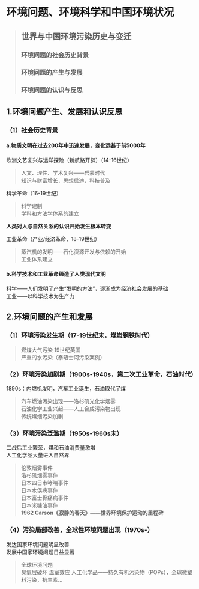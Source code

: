 # 环境问题、环境科学和中国环境状况
> ## 世界与中国环境污染历史与变迁
> ### 环境问题的社会历史背景
> ### 环境问题的产生与发展
> ### 环境问题的认识与反思

## 1.环境问题产生、发展和认识反思
### （1）社会历史背景
#### a.物质文明在过去200年中迅速发展，变化远甚于前5000年<br>
欧洲文艺复兴与远洋探险（新航路开辟）（14-16世纪）<br>
> 人文、理性、学术复兴——启蒙时代<br>
> 知识与财富增长，思想启迪，科技普及<br>

科学革命（16-19世纪）  
> 科学建制  
> 学科和方法学体系的建立  

**人类对人与自然关系的认识开始发生根本转变**    

工业革命（产业/经济革命，18-19世纪）  
> 蒸汽机的发明——石化资源开发与依赖的开始  
> 工业体系建立  
#### b.科学技术和工业革命缔造了人类现代文明  
科学——人们发明了产生“发明的方法”，逐渐成为经济社会发展的基础  
工业——以科学技术为生产力

## 2.环境问题的产生和发展
### （1）环境污染发生期（17-19世纪末，煤炭钢铁时代）
> 燃煤大气污染 19世纪英国  
> 严重的水污染（泰晤士河污染案例）
### （2）环境污染加剧期（1900s-1940s，第二次工业革命，石油时代）
1890s：内燃机发明，汽车工业诞生，石油取代了煤
> 汽车燃油污染出现——洛杉矶光化学烟雾  
> 石油化学工业兴起——人工合成污染物出现  
> 传统煤烟污染加剧  
### （3）环境污染泛滥期（1950s-1960s末）
二战后工业繁荣，煤和石油消费量激增  
人工化学品大量进入自然界  
> 伦敦烟雾事件  
> 洛杉矶烟雾事件  
> 日本四日市哮喘事件  
> 日本水俣病事件  
> 日本富士骨痛病事件  
> 日本米糠油事件  
**1962 Carson《寂静的春天》——世界环境保护运动的里程碑**  
### （4）污染局部改善，全球性环境问题出现（1970s-）
发达国家环境问题明显改善  
发展中国家环境问题日益显著
> 全球环境问题  
> 臭氧层破坏
> 温室效应
> 人工化学品——持久有机污染物（POPs），全球微塑料污染，抗生素...  

